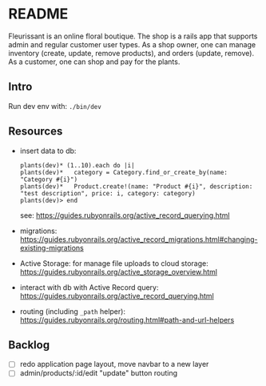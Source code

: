 # README
Fleurissant is an online floral boutique. The shop is a rails app that supports admin and regular customer user types. As a shop owner, one can manage inventory (create, update, remove products), and orders (update, remove). As a customer, one can shop and pay for the plants.

## Intro
Run dev env with: `./bin/dev`

## Resources
* insert data to db:
    ```
    plants(dev)* (1..10).each do |i|
    plants(dev)*   category = Category.find_or_create_by(name: "Category #{i}")
    plants(dev)*   Product.create!(name: "Product #{i}", description: "test description", price: i, category: category)
    plants(dev)> end
    ```
    see: https://guides.rubyonrails.org/active_record_querying.html

* migrations: https://guides.rubyonrails.org/active_record_migrations.html#changing-existing-migrations
* Active Storage: for manage file uploads to cloud storage: https://guides.rubyonrails.org/active_storage_overview.html
* interact with db with Active Record query: https://guides.rubyonrails.org/active_record_querying.html
* routing (including `_path` helper): https://guides.rubyonrails.org/routing.html#path-and-url-helpers

## Backlog
- [ ] redo application page layout, move navbar to a new layer
- [ ] admin/products/:id/edit "update" button routing